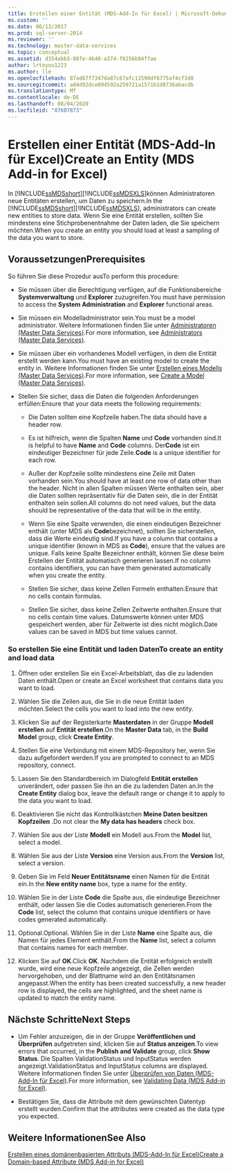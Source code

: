 ```yaml
---
title: Erstellen einer Entität (MDS-Add-In für Excel) | Microsoft-Dokumentation
ms.custom: ''
ms.date: 06/13/2017
ms.prod: sql-server-2014
ms.reviewer: ''
ms.technology: master-data-services
ms.topic: conceptual
ms.assetid: d354abb3-88fe-4b40-a374-f6256b84ffae
author: lrtoyou1223
ms.author: lle
ms.openlocfilehash: 87ad67f7347da87c67afc11590df6775af4cf3d0
ms.sourcegitcommit: ad4d92dce894592a259721a1571b1d8736abacdb
ms.translationtype: MT
ms.contentlocale: de-DE
ms.lasthandoff: 08/04/2020
ms.locfileid: "87607873"
---
```

# <a name="create-an-entity-mds-add-in-for-excel"></a><span data-ttu-id="4dd82-102">Erstellen einer Entität (MDS-Add-In für Excel)</span><span class="sxs-lookup"><span data-stu-id="4dd82-102">Create an Entity (MDS Add-in for Excel)</span></span>
  <span data-ttu-id="4dd82-103">In [!INCLUDE[ssMDSshort](../../includes/ssmdsshort-md.md)][!INCLUDE[ssMDSXLS](../../includes/ssmdsxls-md.md)]können Administratoren neue Entitäten erstellen, um Daten zu speichern.</span><span class="sxs-lookup"><span data-stu-id="4dd82-103">In the [!INCLUDE[ssMDSshort](../../includes/ssmdsshort-md.md)][!INCLUDE[ssMDSXLS](../../includes/ssmdsxls-md.md)], administrators can create new entities to store data.</span></span> <span data-ttu-id="4dd82-104">Wenn Sie eine Entität erstellen, sollten Sie mindestens eine Stichprobenentnahme der Daten laden, die Sie speichern möchten.</span><span class="sxs-lookup"><span data-stu-id="4dd82-104">When you create an entity you should load at least a sampling of the data you want to store.</span></span>  
  
## <a name="prerequisites"></a><span data-ttu-id="4dd82-105">Voraussetzungen</span><span class="sxs-lookup"><span data-stu-id="4dd82-105">Prerequisites</span></span>  
 <span data-ttu-id="4dd82-106">So führen Sie diese Prozedur aus</span><span class="sxs-lookup"><span data-stu-id="4dd82-106">To perform this procedure:</span></span>  
  
-   <span data-ttu-id="4dd82-107">Sie müssen über die Berechtigung verfügen, auf die Funktionsbereiche **Systemverwaltung** und **Explorer** zuzugreifen.</span><span class="sxs-lookup"><span data-stu-id="4dd82-107">You must have permission to access the **System Administration** and **Explorer** functional areas.</span></span>  
  
-   <span data-ttu-id="4dd82-108">Sie müssen ein Modelladministrator sein.</span><span class="sxs-lookup"><span data-stu-id="4dd82-108">You must be a model administrator.</span></span> <span data-ttu-id="4dd82-109">Weitere Informationen finden Sie unter [Administratoren &#40;Master Data Services&#41;](../administrators-master-data-services.md).</span><span class="sxs-lookup"><span data-stu-id="4dd82-109">For more information, see [Administrators &#40;Master Data Services&#41;](../administrators-master-data-services.md).</span></span>  
  
-   <span data-ttu-id="4dd82-110">Sie müssen über ein vorhandenes Modell verfügen, in dem die Entität erstellt werden kann.</span><span class="sxs-lookup"><span data-stu-id="4dd82-110">You must have an existing model to create the entity in.</span></span> <span data-ttu-id="4dd82-111">Weitere Informationen finden Sie unter [Erstellen eines Modells &#40;Master Data Services&#41;](../create-a-model-master-data-services.md).</span><span class="sxs-lookup"><span data-stu-id="4dd82-111">For more information, see [Create a Model &#40;Master Data Services&#41;](../create-a-model-master-data-services.md).</span></span>  
  
-   <span data-ttu-id="4dd82-112">Stellen Sie sicher, dass die Daten die folgenden Anforderungen erfüllen:</span><span class="sxs-lookup"><span data-stu-id="4dd82-112">Ensure that your data meets the following requirements:</span></span>  
  
    -   <span data-ttu-id="4dd82-113">Die Daten sollten eine Kopfzeile haben.</span><span class="sxs-lookup"><span data-stu-id="4dd82-113">The data should have a header row.</span></span>  
  
    -   <span data-ttu-id="4dd82-114">Es ist hilfreich, wenn die Spalten **Name** und **Code** vorhanden sind.</span><span class="sxs-lookup"><span data-stu-id="4dd82-114">It is helpful to have **Name** and **Code** columns.</span></span> <span data-ttu-id="4dd82-115">Der**Code** ist ein eindeutiger Bezeichner für jede Zeile.</span><span class="sxs-lookup"><span data-stu-id="4dd82-115">**Code** is a unique identifier for each row.</span></span>  
  
    -   <span data-ttu-id="4dd82-116">Außer der Kopfzeile sollte mindestens eine Zeile mit Daten vorhanden sein.</span><span class="sxs-lookup"><span data-stu-id="4dd82-116">You should have at least one row of data other than the header.</span></span> <span data-ttu-id="4dd82-117">Nicht in allen Spalten müssen Werte enthalten sein, aber die Daten sollten repräsentativ für die Daten sein, die in der Entität enthalten sein sollen.</span><span class="sxs-lookup"><span data-stu-id="4dd82-117">All columns do not need values, but the data should be representative of the data that will be in the entity.</span></span>  
  
    -   <span data-ttu-id="4dd82-118">Wenn Sie eine Spalte verwenden, die einen eindeutigen Bezeichner enthält (unter MDS als **Code**bezeichnet), sollten Sie sicherstellen, dass die Werte eindeutig sind.</span><span class="sxs-lookup"><span data-stu-id="4dd82-118">If you have a column that contains a unique identifier (known in MDS as **Code**), ensure that the values are unique.</span></span> <span data-ttu-id="4dd82-119">Falls keine Spalte Bezeichner enthält, können Sie diese beim Erstellen der Entität automatisch generieren lassen.</span><span class="sxs-lookup"><span data-stu-id="4dd82-119">If no column contains identifiers, you can have them generated automatically when you create the entity.</span></span>  
  
    -   <span data-ttu-id="4dd82-120">Stellen Sie sicher, dass keine Zellen Formeln enthalten.</span><span class="sxs-lookup"><span data-stu-id="4dd82-120">Ensure that no cells contain formulas.</span></span>  
  
    -   <span data-ttu-id="4dd82-121">Stellen Sie sicher, dass keine Zellen Zeitwerte enthalten.</span><span class="sxs-lookup"><span data-stu-id="4dd82-121">Ensure that no cells contain time values.</span></span> <span data-ttu-id="4dd82-122">Datumswerte können unter MDS gespeichert werden, aber für Zeitwerte ist dies nicht möglich.</span><span class="sxs-lookup"><span data-stu-id="4dd82-122">Date values can be saved in MDS but time values cannot.</span></span>  
  
### <a name="to-create-an-entity-and-load-data"></a><span data-ttu-id="4dd82-123">So erstellen Sie eine Entität und laden Daten</span><span class="sxs-lookup"><span data-stu-id="4dd82-123">To create an entity and load data</span></span>  
  
1.  <span data-ttu-id="4dd82-124">Öffnen oder erstellen Sie ein Excel-Arbeitsblatt, das die zu ladenden Daten enthält.</span><span class="sxs-lookup"><span data-stu-id="4dd82-124">Open or create an Excel worksheet that contains data you want to load.</span></span>  
  
2.  <span data-ttu-id="4dd82-125">Wählen Sie die Zellen aus, die Sie in die neue Entität laden möchten.</span><span class="sxs-lookup"><span data-stu-id="4dd82-125">Select the cells you want to load into the new entity.</span></span>  
  
3.  <span data-ttu-id="4dd82-126">Klicken Sie auf der Registerkarte **Masterdaten** in der Gruppe **Modell erstellen** auf **Entität erstellen**.</span><span class="sxs-lookup"><span data-stu-id="4dd82-126">On the **Master Data** tab, in the **Build Model** group, click **Create Entity**.</span></span>  
  
4.  <span data-ttu-id="4dd82-127">Stellen Sie eine Verbindung mit einem MDS-Repository her, wenn Sie dazu aufgefordert werden.</span><span class="sxs-lookup"><span data-stu-id="4dd82-127">If you are prompted to connect to an MDS repository, connect.</span></span>  
  
5.  <span data-ttu-id="4dd82-128">Lassen Sie den Standardbereich im Dialogfeld **Entität erstellen** unverändert, oder passen Sie ihn an die zu ladenden Daten an.</span><span class="sxs-lookup"><span data-stu-id="4dd82-128">In the **Create Entity** dialog box, leave the default range or change it to apply to the data you want to load.</span></span>  
  
6.  <span data-ttu-id="4dd82-129">Deaktivieren Sie nicht das Kontrollkästchen **Meine Daten besitzen Kopfzeilen** .</span><span class="sxs-lookup"><span data-stu-id="4dd82-129">Do not clear the **My data has headers** check box.</span></span>  
  
7.  <span data-ttu-id="4dd82-130">Wählen Sie aus der Liste **Modell** ein Modell aus.</span><span class="sxs-lookup"><span data-stu-id="4dd82-130">From the **Model** list, select a model.</span></span>  
  
8.  <span data-ttu-id="4dd82-131">Wählen Sie aus der Liste **Version** eine Version aus.</span><span class="sxs-lookup"><span data-stu-id="4dd82-131">From the **Version** list, select a version.</span></span>  
  
9. <span data-ttu-id="4dd82-132">Geben Sie im Feld **Neuer Entitätsname** einen Namen für die Entität ein.</span><span class="sxs-lookup"><span data-stu-id="4dd82-132">In the **New entity name** box, type a name for the entity.</span></span>  
  
10. <span data-ttu-id="4dd82-133">Wählen Sie in der Liste **Code** die Spalte aus, die eindeutige Bezeichner enthält, oder lassen Sie die Codes automatisch generieren.</span><span class="sxs-lookup"><span data-stu-id="4dd82-133">From the **Code** list, select the column that contains unique identifiers or have codes generated automatically.</span></span>  
  
11. <span data-ttu-id="4dd82-134">Optional.</span><span class="sxs-lookup"><span data-stu-id="4dd82-134">Optional.</span></span> <span data-ttu-id="4dd82-135">Wählen Sie in der Liste **Name** eine Spalte aus, die Namen für jedes Element enthält.</span><span class="sxs-lookup"><span data-stu-id="4dd82-135">From the **Name** list, select a column that contains names for each member.</span></span>  
  
12. <span data-ttu-id="4dd82-136">Klicken Sie auf **OK**.</span><span class="sxs-lookup"><span data-stu-id="4dd82-136">Click **OK**.</span></span> <span data-ttu-id="4dd82-137">Nachdem die Entität erfolgreich erstellt wurde, wird eine neue Kopfzeile angezeigt, die Zellen werden hervorgehoben, und der Blattname wird an den Entitätsnamen angepasst.</span><span class="sxs-lookup"><span data-stu-id="4dd82-137">When the entity has been created successfully, a new header row is displayed, the cells are highlighted, and the sheet name is updated to match the entity name.</span></span>  
  
## <a name="next-steps"></a><span data-ttu-id="4dd82-138">Nächste Schritte</span><span class="sxs-lookup"><span data-stu-id="4dd82-138">Next Steps</span></span>  
  
-   <span data-ttu-id="4dd82-139">Um Fehler anzuzeigen, die in der Gruppe **Veröffentlichen und Überprüfen** aufgetreten sind, klicken Sie auf **Status anzeigen**.</span><span class="sxs-lookup"><span data-stu-id="4dd82-139">To view errors that occurred, in the **Publish and Validate** group, click **Show Status**.</span></span> <span data-ttu-id="4dd82-140">Die Spalten ValidationStatus und InputStatus werden angezeigt.</span><span class="sxs-lookup"><span data-stu-id="4dd82-140">ValidationStatus and InputStatus columns are displayed.</span></span> <span data-ttu-id="4dd82-141">Weitere Informationen finden Sie unter [Überprüfen von Daten &#40;MDS-Add-In für Excel&#41;](validating-data-mds-add-in-for-excel.md).</span><span class="sxs-lookup"><span data-stu-id="4dd82-141">For more information, see [Validating Data &#40;MDS Add-in for Excel&#41;](validating-data-mds-add-in-for-excel.md).</span></span>  
  
-   <span data-ttu-id="4dd82-142">Bestätigen Sie, dass die Attribute mit dem gewünschten Datentyp erstellt wurden.</span><span class="sxs-lookup"><span data-stu-id="4dd82-142">Confirm that the attributes were created as the data type you expected.</span></span>  
  
## <a name="see-also"></a><span data-ttu-id="4dd82-143">Weitere Informationen</span><span class="sxs-lookup"><span data-stu-id="4dd82-143">See Also</span></span>  
 [<span data-ttu-id="4dd82-144">Erstellen eines domänenbasierten Attributs &#40;MDS-Add-In für Excel&#41;</span><span class="sxs-lookup"><span data-stu-id="4dd82-144">Create a Domain-based Attribute &#40;MDS Add-in for Excel&#41;</span></span>](create-a-domain-based-attribute-mds-add-in-for-excel.md)  
  
  
